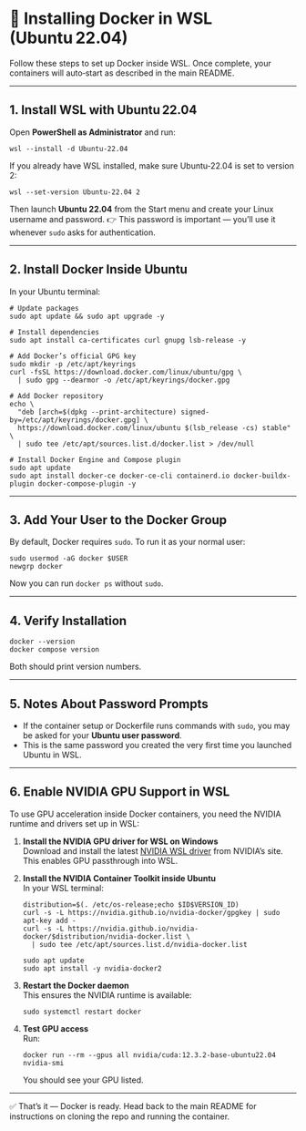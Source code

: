 # 🐧 Installing Docker in WSL (Ubuntu 22.04)

Follow these steps to set up Docker inside WSL. Once complete, your containers will auto‑start as described in the main README.

---

## 1. Install WSL with Ubuntu 22.04

Open **PowerShell as Administrator** and run:

    wsl --install -d Ubuntu-22.04

If you already have WSL installed, make sure Ubuntu‑22.04 is set to version 2:

    wsl --set-version Ubuntu-22.04 2

Then launch **Ubuntu 22.04** from the Start menu and create your Linux username and password.
👉 This password is important — you’ll use it whenever `sudo` asks for authentication.

---

## 2. Install Docker Inside Ubuntu

In your Ubuntu terminal:

    # Update packages
    sudo apt update && sudo apt upgrade -y

    # Install dependencies
    sudo apt install ca-certificates curl gnupg lsb-release -y

    # Add Docker’s official GPG key
    sudo mkdir -p /etc/apt/keyrings
    curl -fsSL https://download.docker.com/linux/ubuntu/gpg \
      | sudo gpg --dearmor -o /etc/apt/keyrings/docker.gpg

    # Add Docker repository
    echo \
      "deb [arch=$(dpkg --print-architecture) signed-by=/etc/apt/keyrings/docker.gpg] \
      https://download.docker.com/linux/ubuntu $(lsb_release -cs) stable" \
      | sudo tee /etc/apt/sources.list.d/docker.list > /dev/null

    # Install Docker Engine and Compose plugin
    sudo apt update
    sudo apt install docker-ce docker-ce-cli containerd.io docker-buildx-plugin docker-compose-plugin -y

---

## 3. Add Your User to the Docker Group

By default, Docker requires `sudo`. To run it as your normal user:

    sudo usermod -aG docker $USER
    newgrp docker

Now you can run `docker ps` without `sudo`.

---

## 4. Verify Installation

    docker --version
    docker compose version

Both should print version numbers.

---

## 5. Notes About Password Prompts

- If the container setup or Dockerfile runs commands with `sudo`, you may be asked for your **Ubuntu user password**.
- This is the same password you created the very first time you launched Ubuntu in WSL.

---

## 6. Enable NVIDIA GPU Support in WSL

To use GPU acceleration inside Docker containers, you need the NVIDIA runtime and drivers set up in WSL:

1. **Install the NVIDIA GPU driver for WSL on Windows**  
   Download and install the latest [NVIDIA WSL driver](https://developer.nvidia.com/cuda/wsl) from NVIDIA’s site. This enables GPU passthrough into WSL.

2. **Install the NVIDIA Container Toolkit inside Ubuntu**  
   In your WSL terminal:

       distribution=$(. /etc/os-release;echo $ID$VERSION_ID)
       curl -s -L https://nvidia.github.io/nvidia-docker/gpgkey | sudo apt-key add -
       curl -s -L https://nvidia.github.io/nvidia-docker/$distribution/nvidia-docker.list \
         | sudo tee /etc/apt/sources.list.d/nvidia-docker.list

       sudo apt update
       sudo apt install -y nvidia-docker2

3. **Restart the Docker daemon**  
   This ensures the NVIDIA runtime is available:

       sudo systemctl restart docker

4. **Test GPU access**  
   Run:

       docker run --rm --gpus all nvidia/cuda:12.3.2-base-ubuntu22.04 nvidia-smi

   You should see your GPU listed.

---

✅ That’s it — Docker is ready. Head back to the main README for instructions on cloning the repo and running the container.
